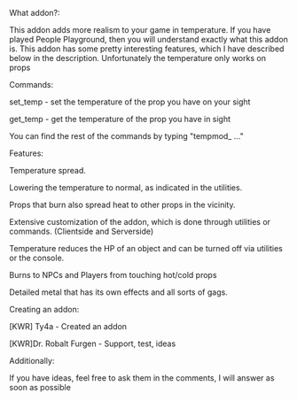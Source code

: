 What addon?:

This addon adds more realism to your game in temperature. If you have played People Playground, then you will understand exactly what this addon is. This addon has some pretty interesting features, which I have described below in the description. Unfortunately the temperature only works on props

Commands:

set_temp <number> - set the temperature of the prop you have on your sight

get_temp - get the temperature of the prop you have in sight

You can find the rest of the commands by typing "tempmod_ ..."

Features:

Temperature spread.

Lowering the temperature to normal, as indicated in the utilities.

Props that burn also spread heat to other props in the vicinity.

Extensive customization of the addon, which is done through utilities or commands. (Clientside and Serverside)

Temperature reduces the HP of an object and can be turned off via utilities or the console.

Burns to NPCs and Players from touching hot/cold props

Detailed metal that has its own effects and all sorts of gags.

Creating an addon:

[KWR] Ty4a - Created an addon

[KWR]Dr. Robalt Furgen - Support, test, ideas

Additionally:

If you have ideas, feel free to ask them in the comments, I will answer as soon as possible
